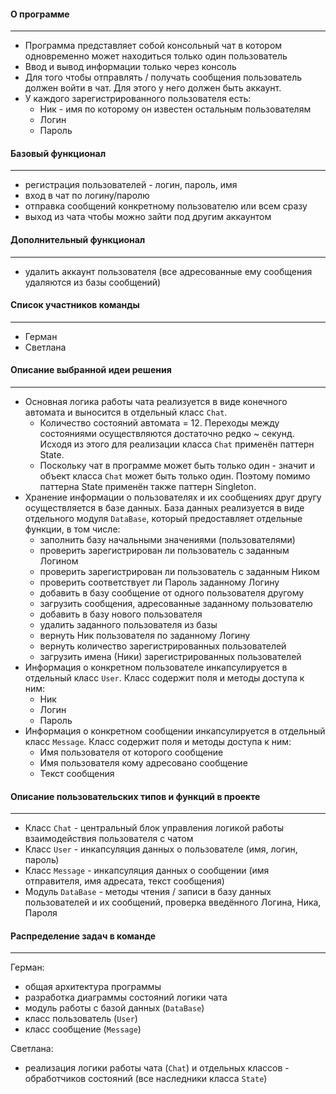 #### О программе
---
- Программа представляет собой консольный чат в котором одновременно может находиться только один пользователь
- Ввод и вывод информации только через консоль
- Для того чтобы отправлять / получать сообщения пользователь должен войти в чат. Для этого у него должен быть аккаунт.
- У каждого зарегистрированного пользователя есть:
	- Ник - имя по которому он известен остальным пользователям
	- Логин
	- Пароль


#### Базовый функционал
---
- регистрация пользователей - логин, пароль, имя
- вход в чат по логину/паролю
- отправка сообщений конкретному пользователю или всем сразу
- выход из чата чтобы можно зайти под другим аккаунтом


#### Дополнительный функционал
---
- удалить аккаунт пользователя (все адресованные ему сообщения удаляются из базы сообщений)


#### Cписок участников команды
---
- Герман
- Светлана


#### Описание выбранной идеи решения
---
- Основная логика работы чата реализуется в виде конечного автомата и выносится в отдельный класс `Chat`.
	- Количество состояний автомата = 12. Переходы между состояниями осуществляются достаточно редко ~ секунд. Исходя из этого для реализации класса `Chat` применён паттерн State.
	- Поскольку чат в программе может быть только один - значит и объект класса `Chat` может быть только один. Поэтому помимо паттерна State применён также паттерн Singleton.
- Хранение информации о пользователях и их сообщениях друг другу осуществляется в базе данных. База данных реализуется в виде отдельного модуля `DataBase`, который предоставляет отдельные функции, в том числе:
	- заполнить базу начальными значениями (пользователями)
	- проверить зарегистрирован ли пользователь с заданным Логином
	- проверить зарегистрирован ли пользователь с заданным Ником
	- проверить соответствует ли Пароль заданному Логину
	- добавить в базу сообщение от одного пользователя другому
	- загрузить сообщения, адресованные заданному пользователю
	- добавить в базу нового пользователя
	- удалить заданного пользователя из базы
	- вернуть Ник пользователя по заданному Логину
	- вернуть количество зарегистрированных пользователей
	- загрузить имена (Ники) зарегистрированных пользователей
- Информация о конкретном пользователе инкапсулируется в отдельный класс `User`. Класс содержит поля и методы доступа к ним:
	- Ник
	- Логин
	- Пароль
- Информация о конкретном сообщении инкапсулируется в отдельный класс `Message`. Класс содержит поля и методы доступа к ним:
	- Имя пользователя от которого сообщение
	- Имя пользователя кому адресовано сообщение
	- Текст сообщения


#### Описание пользовательских типов и функций в проекте
---
- Класс `Chat` - центральный блок управления логикой работы взаимодействия пользователя с чатом
- Класс `User` - инкапсуляция данных о пользователе (имя, логин, пароль)
- Класс `Message` - инкапсуляция данных о сообщении (имя отправителя, имя адресата, текст сообщения)
- Модуль `DataBase` - методы чтения / записи в базу данных пользователей и их сообщений, проверка введённого Логина, Ника, Пароля


#### Распределение задач в команде
---
Герман:
- общая архитектура программы
- разработка диаграммы состояний логики чата
- модуль работы с базой данных (`DataBase`)
- класс пользователь (`User`)
- класс сообщение (`Message`)

Светлана:
- реализация логики работы чата (`Chat`) и отдельных классов - обработчиков состояний (все наследники класса `State`)